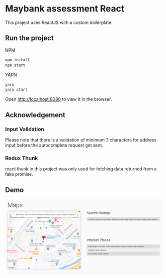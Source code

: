 # Maybank assessment React

This project uses ReactJS with a custom boilerplate.

## Run the project

NPM
```sh
npm install
npm start
```

YARN
```sh
yarn
yarn start
```

Open [http://localhost:8080](http://localhost:8080) to view it in the browser.

## Acknowledgement

### Input Validation

Please note that there is a validation of minimum 3 characters for address input before the autocomplete request get sent.

### Redux Thunk

 react thunk in this project was only used for fetching  data returned from a fake promise.

## Demo
<img src ="Screenshot 2022-12-30 083848.png" />
